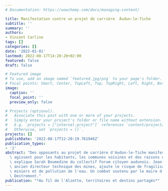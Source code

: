 ```yaml
---
# Documentation: https://wowchemy.com/docs/managing-content/

title: Manifestation contre un projet de carrière  ̀Audun-le-Tiche
subtitle: ''
summary: ''
authors:
- Vincent Carlino
tags: []
categories: []
date: '2022-01-01'
lastmod: 2022-08-17T14:20:20+02:00
featured: false
draft: false

# Featured image
# To use, add an image named `featured.jpg/png` to your page's folder.
# Focal points: Smart, Center, TopLeft, Top, TopRight, Left, Right, BottomLeft, Bottom, BottomRight.
image:
  caption: ''
  focal_point: ''
  preview_only: false

# Projects (optional).
#   Associate this post with one or more of your projects.
#   Simply enter your project's folder or file name without extension.
#   E.g. `projects = ["internal-project"]` references `content/project/deep-learning/index.md`.
#   Otherwise, set `projects = []`.
projects: []
publishDate: '2022-08-17T12:20:19.761946Z'
publication_types:
- '2'
abstract: "Des opposants au projet de carrière d'Audun-le-Tiche manifestent : ils\
  \ agissent pour les habitants, les communes voisines et des raisons écologiques,\
  \ explique Sarah Boumedine du collectif Forum citoyen audunois. Jean-Louis Martin,\
  \ ancien directeur technique des mines, ajoute le risque de fragilisation des sous-sols\
  \ miniers et de pollution de l'eau. Un combat soutenu par le maire d'Aumetz, Gilles\
  \ Destremont."
publication: "*Au fil de l'Alzette, territoires et destins partagés*"
---
```

